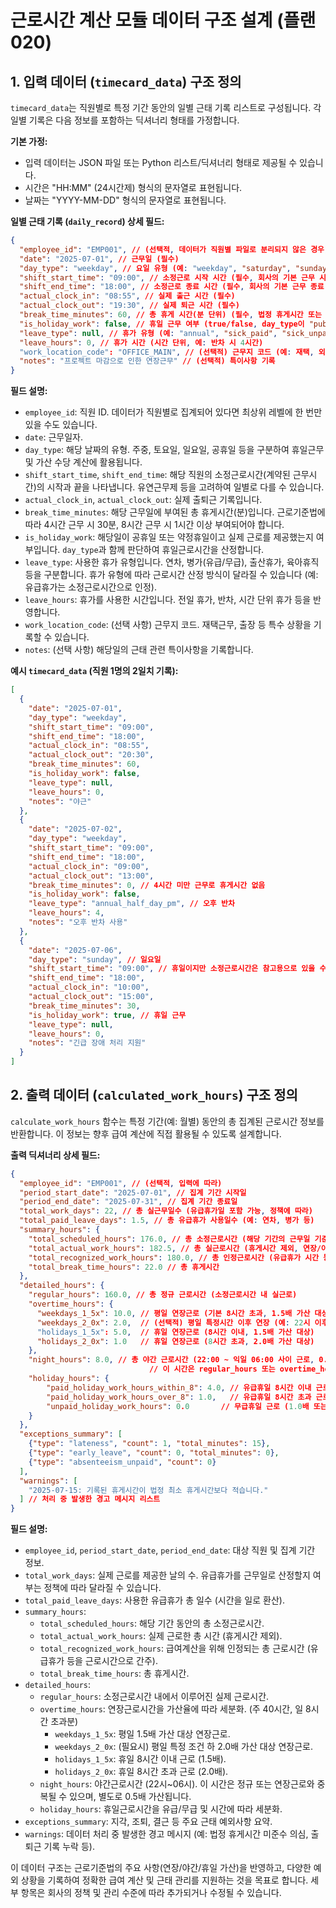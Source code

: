 # 근로시간 계산 모듈 데이터 구조 설계 (플랜 020)

## 1. 입력 데이터 (`timecard_data`) 구조 정의

`timecard_data`는 직원별로 특정 기간 동안의 일별 근태 기록 리스트로 구성됩니다. 각 일별 기록은 다음 정보를 포함하는 딕셔너리 형태를 가정합니다.

**기본 가정:**
*   입력 데이터는 JSON 파일 또는 Python 리스트/딕셔너리 형태로 제공될 수 있습니다.
*   시간은 "HH:MM" (24시간제) 형식의 문자열로 표현됩니다.
*   날짜는 "YYYY-MM-DD" 형식의 문자열로 표현됩니다.

**일별 근태 기록 (`daily_record`) 상세 필드:**

```json
{
  "employee_id": "EMP001", // (선택적, 데이터가 직원별 파일로 분리되지 않은 경우)
  "date": "2025-07-01", // 근무일 (필수)
  "day_type": "weekday", // 요일 유형 (예: "weekday", "saturday", "sunday", "public_holiday") (필수)
  "shift_start_time": "09:00", // 소정근로 시작 시간 (필수, 회사의 기본 근무 시작 시간)
  "shift_end_time": "18:00", // 소정근로 종료 시간 (필수, 회사의 기본 근무 종료 시간)
  "actual_clock_in": "08:55", // 실제 출근 시간 (필수)
  "actual_clock_out": "19:30", // 실제 퇴근 시간 (필수)
  "break_time_minutes": 60, // 총 휴게 시간(분 단위) (필수, 법정 휴게시간 또는 실제 부여된 휴게시간)
  "is_holiday_work": false, // 휴일 근무 여부 (true/false, day_type이 "public_holiday"이고 실제 근무 시 true)
  "leave_type": null, // 휴가 유형 (예: "annual", "sick_paid", "sick_unpaid", "maternity", "paternity", null 등)
  "leave_hours": 0, // 휴가 시간 (시간 단위, 예: 반차 시 4시간)
  "work_location_code": "OFFICE_MAIN", // (선택적) 근무지 코드 (예: 재택, 외근 등 구분)
  "notes": "프로젝트 마감으로 인한 연장근무" // (선택적) 특이사항 기록
}
```

**필드 설명:**
*   `employee_id`: 직원 ID. 데이터가 직원별로 집계되어 있다면 최상위 레벨에 한 번만 있을 수도 있습니다.
*   `date`: 근무일자.
*   `day_type`: 해당 날짜의 유형. 주중, 토요일, 일요일, 공휴일 등을 구분하여 휴일근무 및 가산 수당 계산에 활용됩니다.
*   `shift_start_time`, `shift_end_time`: 해당 직원의 소정근로시간(계약된 근무시간)의 시작과 끝을 나타냅니다. 유연근무제 등을 고려하여 일별로 다를 수 있습니다.
*   `actual_clock_in`, `actual_clock_out`: 실제 출퇴근 기록입니다.
*   `break_time_minutes`: 해당 근무일에 부여된 총 휴게시간(분)입니다. 근로기준법에 따라 4시간 근무 시 30분, 8시간 근무 시 1시간 이상 부여되어야 합니다.
*   `is_holiday_work`: 해당일이 공휴일 또는 약정휴일이고 실제 근로를 제공했는지 여부입니다. `day_type`과 함께 판단하여 휴일근로시간을 산정합니다.
*   `leave_type`: 사용한 휴가 유형입니다. 연차, 병가(유급/무급), 출산휴가, 육아휴직 등을 구분합니다. 휴가 유형에 따라 근로시간 산정 방식이 달라질 수 있습니다 (예: 유급휴가는 소정근로시간으로 인정).
*   `leave_hours`: 휴가를 사용한 시간입니다. 전일 휴가, 반차, 시간 단위 휴가 등을 반영합니다.
*   `work_location_code`: (선택 사항) 근무지 코드. 재택근무, 출장 등 특수 상황을 기록할 수 있습니다.
*   `notes`: (선택 사항) 해당일의 근태 관련 특이사항을 기록합니다.

**예시 `timecard_data` (직원 1명의 2일치 기록):**

```json
[
  {
    "date": "2025-07-01",
    "day_type": "weekday",
    "shift_start_time": "09:00",
    "shift_end_time": "18:00",
    "actual_clock_in": "08:55",
    "actual_clock_out": "20:30",
    "break_time_minutes": 60,
    "is_holiday_work": false,
    "leave_type": null,
    "leave_hours": 0,
    "notes": "야근"
  },
  {
    "date": "2025-07-02",
    "day_type": "weekday",
    "shift_start_time": "09:00",
    "shift_end_time": "18:00",
    "actual_clock_in": "09:00",
    "actual_clock_out": "13:00",
    "break_time_minutes": 0, // 4시간 미만 근무로 휴게시간 없음
    "is_holiday_work": false,
    "leave_type": "annual_half_day_pm", // 오후 반차
    "leave_hours": 4,
    "notes": "오후 반차 사용"
  },
  {
    "date": "2025-07-06",
    "day_type": "sunday", // 일요일
    "shift_start_time": "09:00", // 휴일이지만 소정근로시간은 참고용으로 있을 수 있음
    "shift_end_time": "18:00",
    "actual_clock_in": "10:00",
    "actual_clock_out": "15:00",
    "break_time_minutes": 30,
    "is_holiday_work": true, // 휴일 근무
    "leave_type": null,
    "leave_hours": 0,
    "notes": "긴급 장애 처리 지원"
  }
]
```

## 2. 출력 데이터 (`calculated_work_hours`) 구조 정의

`calculate_work_hours` 함수는 특정 기간(예: 월별) 동안의 총 집계된 근로시간 정보를 반환합니다. 이 정보는 향후 급여 계산에 직접 활용될 수 있도록 설계합니다.

**출력 딕셔너리 상세 필드:**

```json
{
  "employee_id": "EMP001", // (선택적, 입력에 따라)
  "period_start_date": "2025-07-01", // 집계 기간 시작일
  "period_end_date": "2025-07-31", // 집계 기간 종료일
  "total_work_days": 22, // 총 실근무일수 (유급휴가일 포함 가능, 정책에 따라)
  "total_paid_leave_days": 1.5, // 총 유급휴가 사용일수 (예: 연차, 병가 등)
  "summary_hours": {
    "total_scheduled_hours": 176.0, // 총 소정근로시간 (해당 기간의 근무일 기준)
    "total_actual_work_hours": 182.5, // 총 실근로시간 (휴게시간 제외, 연장/야간/휴일 포함)
    "total_recognized_work_hours": 180.0, // 총 인정근로시간 (유급휴가 시간 등을 소정근로로 인정한 시간 포함)
    "total_break_time_hours": 22.0 // 총 휴게시간
  },
  "detailed_hours": {
    "regular_hours": 160.0, // 총 정규 근로시간 (소정근로시간 내 실근로)
    "overtime_hours": {
      "weekdays_1_5x": 10.0, // 평일 연장근로 (기본 8시간 초과, 1.5배 가산 대상)
      "weekdays_2_0x": 2.0,  // (선택적) 평일 특정시간 이후 연장 (예: 22시 이후 연장 시 0.5배 추가 가산)
      "holidays_1_5x": 5.0,  // 휴일 연장근로 (8시간 이내, 1.5배 가산 대상)
      "holidays_2_0x": 1.0   // 휴일 연장근로 (8시간 초과, 2.0배 가산 대상)
    },
    "night_hours": 8.0, // 총 야간 근로시간 (22:00 ~ 익일 06:00 사이 근로, 0.5배 가산 대상)
                               // 이 시간은 regular_hours 또는 overtime_hours와 중복될 수 있음 (가산 수당 계산용)
    "holiday_hours": {
        "paid_holiday_work_hours_within_8": 4.0, // 유급휴일 8시간 이내 근로 (1.5배 대상)
        "paid_holiday_work_hours_over_8": 1.0,   // 유급휴일 8시간 초과 근로 (2.0배 대상)
        "unpaid_holiday_work_hours": 0.0       // 무급휴일 근로 (1.0배 또는 회사 정책에 따름)
    }
  },
  "exceptions_summary": [
    {"type": "lateness", "count": 1, "total_minutes": 15},
    {"type": "early_leave", "count": 0, "total_minutes": 0},
    {"type": "absenteeism_unpaid", "count": 0}
  ],
  "warnings": [
    "2025-07-15: 기록된 휴게시간이 법정 최소 휴게시간보다 적습니다."
  ] // 처리 중 발생한 경고 메시지 리스트
}
```

**필드 설명:**
*   `employee_id`, `period_start_date`, `period_end_date`: 대상 직원 및 집계 기간 정보.
*   `total_work_days`: 실제 근로를 제공한 날의 수. 유급휴가를 근무일로 산정할지 여부는 정책에 따라 달라질 수 있습니다.
*   `total_paid_leave_days`: 사용한 유급휴가 총 일수 (시간을 일로 환산).
*   `summary_hours`:
    *   `total_scheduled_hours`: 해당 기간 동안의 총 소정근로시간.
    *   `total_actual_work_hours`: 실제 근로한 총 시간 (휴게시간 제외).
    *   `total_recognized_work_hours`: 급여계산을 위해 인정되는 총 근로시간 (유급휴가 등을 근로시간으로 간주).
    *   `total_break_time_hours`: 총 휴게시간.
*   `detailed_hours`:
    *   `regular_hours`: 소정근로시간 내에서 이루어진 실제 근로시간.
    *   `overtime_hours`: 연장근로시간을 가산율에 따라 세분화. (주 40시간, 일 8시간 초과분)
        *   `weekdays_1_5x`: 평일 1.5배 가산 대상 연장근로.
        *   `weekdays_2_0x`: (필요시) 평일 특정 조건 하 2.0배 가산 대상 연장근로.
        *   `holidays_1_5x`: 휴일 8시간 이내 근로 (1.5배).
        *   `holidays_2_0x`: 휴일 8시간 초과 근로 (2.0배).
    *   `night_hours`: 야간근로시간 (22시~06시). 이 시간은 정규 또는 연장근로와 중복될 수 있으며, 별도로 0.5배 가산됩니다.
    *   `holiday_hours`: 휴일근로시간을 유급/무급 및 시간에 따라 세분화.
*   `exceptions_summary`: 지각, 조퇴, 결근 등 주요 근태 예외사항 요약.
*   `warnings`: 데이터 처리 중 발생한 경고 메시지 (예: 법정 휴게시간 미준수 의심, 출퇴근 기록 누락 등).

이 데이터 구조는 근로기준법의 주요 사항(연장/야간/휴일 가산)을 반영하고, 다양한 예외 상황을 기록하여 정확한 급여 계산 및 근태 관리를 지원하는 것을 목표로 합니다. 세부 항목은 회사의 정책 및 관리 수준에 따라 추가되거나 수정될 수 있습니다.

